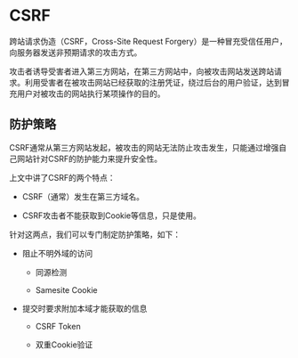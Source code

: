 # CSRF

跨站请求伪造（CSRF，Cross-Site Request  Forgery）是一种冒充受信任用户，向服务器发送非预期请求的攻击方式。

攻击者诱导受害者进入第三方网站，在第三方网站中，向被攻击网站发送跨站请求。利用受害者在被攻击网站已经获取的注册凭证，绕过后台的用户验证，达到冒充用户对被攻击的网站执行某项操作的目的。

## 防护策略

CSRF通常从第三方网站发起，被攻击的网站无法防止攻击发生，只能通过增强自己网站针对CSRF的防护能力来提升安全性。

上文中讲了CSRF的两个特点：

* CSRF（通常）发生在第三方域名。
 
* CSRF攻击者不能获取到Cookie等信息，只是使用。
  
针对这两点，我们可以专门制定防护策略，如下：

* 阻止不明外域的访问

  * 同源检测
  
  * Samesite Cookie

* 提交时要求附加本域才能获取的信息

  * CSRF Token

  * 双重Cookie验证


